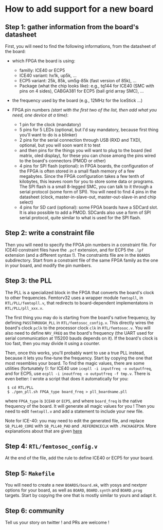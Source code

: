 How to add support for a new board
==================================

Step 1: gather information from the board's datasheet
-----------------------------------------------------

First, you will need to find the following informations, from the datasheet of the board:

- which FPGA the board is using:
   - familly: ICE40 or ECP5
   - ICE40 variant: hx1k, up5k, ...
   - ECP5 variant: 25k, 85k, um5g-85k (fast version of 85k), ...
   - Package (what the chip looks like): e.g., tq144 for ICE40 (SMC with pins on 4 sides), CABGA381 for ECP5 (ball grid array SMC), ...

- the frequency used by the board (e.g., 12MHz for the IceStick ...)

- FPGA pin numbers _(start with the first two of the list, then add what you need, one device at a time)_:
   - 1 pin for the clock (mandatory)
   - 5 pins for 5 LEDs (optional, but I'd say mandatory, because first thing you'll want to do is a blinker)
   - 2 pins for the serial connection through USB (RXD and TXD), optional, but you will soon want it to test
   - and then pins for the things you will want to plug to the board (led matrix, oled display), for these
     you can chose among the pins wired to the board's connectors (PMOD or other)
   - 4 pins for SPI flash (optional): in FPGA boards, the configuration of the FPGA is often stored in a small
     flash memory of a few megabytes. Since the FPGA configuration takes a few tenth of kilobytes, this leaves
     room for you to store some data or programs. The SPI flash is a small 8-legged SMC, you can talk to it
     through a serial protocol (some form of SPI). You will need to find 4 pins in the datasheet (clock,
     master-in-slave-out, master-out-slave-in and chip select)
   - 4 pins for SD card (optional): some FPGA boards have a SDCard slot. It is also possible to add a PMOD.
     SDCards also use a form of SPI serial protocol, quite similar to what is used for the SPI flash. 

Step 2: write a constraint file
-------------------------------

Then you will need to specify the FPGA pin numbers in a constraint
file. For ICE40 constraint files have the `.pcf` extension, and for
ECP5 the `.lpf` extension (and a different syntax !). The constraints
file are in the `BOARDS` subdirectory. Start from a constraint file of
the same FPGA family as the one in your board, and modify the pin
numbers.

Step 3: the PLL
---------------

The PLL is a specialized block in the FPGA that converts the board's
clock to other frequencies. Femtorv32 uses a wrapper module
`femtopll`, in `RTL/PLL/femtopll.v`, that redirects to board-dependent
implementatons in `RTL/PLL/pll_xxx.v`.

The first thing you may do is starting from the board's native
frequency, by defining `PASSTHROUGH_PLL` in
`RTL/femtosoc_config.v`. This directly wires the board's clock `pclk`
to the processor clock `clk` in `RTL/femtosoc.v`. You will also need
to define `NRV_FREQ` as the board's frequency (the UART used for
serial communication at 115200 bauds depends on it). If the board's
clock is too fast, then you may divide it using a counter.

Then, once this works, you'll probably want to use a true PLL instead,
because it lets you fine-tune the frequency.  Start by copying the one
that most resembles your board. To find the magic values, there are
some utilities (fortunately !): for ICE40 use `icepll -i inputfreq -o
outputfreq`, and for ECP5, use `ecpll -i inoutfreq -o outputfreq -f
tmp.v`.  There is even better: I wrote a script that does it
automatically for you:
```
 $ cd RTL/PLL
 $ ./gen_pll.sh FPGA_type board_freq > pll_boardname.pll
```
where `FPGA_type` is `ICE40` or `ECP5`, and where `board_freq` is the native frequency of the
board. It will generate all magic values for you ! Then you need to
edit `femtopll.v` and add a statement to include your new file.

Note for ICE-40: you may need to edit the generated file, and replace
`SB_PLL40_CORE` with `SB_PLL40_PAD` and `.REFERENCECLK` with
`.PACKAGEPIN`. More explanations about that are given
[here](https://github.com/mystorm-org/BlackIce-II/wiki/PLLs-Improved)

Step 4: `RTL/femtosoc_config.v`
-------------------------------

At the end of the file, add the rule to define ICE40 or ECP5 for your board.

Step 5: `Makefile`
------------------

You will need to create a new `BOARDS/board.mk`, with yosys and
nextpnr options for your board, as well as `BOARD`, `BOARD.synth` 
and `BOARD.prog` targets. Start by copying the one that is mostly
similar to yours and adapt it.

Step 6: community
-----------------

Tell us your story on twitter ! and PRs are welcome !